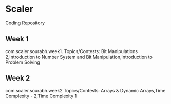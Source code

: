 # Scaler
Coding Repository

## Week 1
com.scaler.sourabh.week1.
Topics/Contests: Bit Manipulations 2,Introduction to Number System and Bit Manipulation,Introduction to Problem Solving

## Week 2
com.scaler.sourabh.week2
Topics/Contests: Arrays & Dynamic Arrays,Time Complexity - 2,Time Complexity 1
